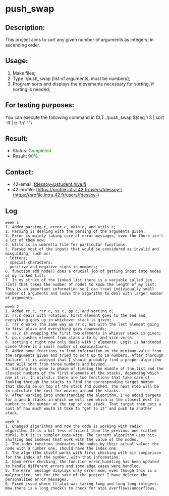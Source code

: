 # push_swap

## Description:
This project aims to sort any given number of arguments as integers; in ascending order.

## Usage:
1. Make files;
2. Type ./push_swap [list of arguments, must be numbers];
3. Program sorts and displays the movements necessary for sorting, if sorting is needed;

## For testing purposes:
You can execute the following command in CLT ./push_swap $(seq 1 3 | sort -R | tr '\n' ' ')

## Result:
- Status: <span style="color:green">Completed</span>
- Result: <span style="color:green">90%</span>

## Contact: 
- 42-email: fdessoy-@student.hive.fi
- 42-profile: [https://profile.intra.42.fr/users/fdessoy-](https://profile.intra.42.fr/users/fdessoy-)

## Log
```
week 1
1. Added parsing.c, error.c, main.c, and utils.c;
2. Parsing is dealing with the parsing of the arguments given;
3. Error is mainly taking care of error messages, even tho there isn't a lot of them now;
4. Utils is an umbrella file for particular functions.
5. Parsed most of the inputs that would be considered as invalid and misguiding, such as:
- letters;
- special characters;
- positive and negative signs in numbers;
6. function add_node() does a crucial job of getting input into nodes of my linked list;
7. In my struct of the linked list there is a variable called len (int) that takes the number of nodes to know the length of my list. This is an important information so I can treat individually small number of arguments and leave the algorithm to deal with larger number of arguments.
```
```
week 2
1. Added rr.c, rrr.c, ss.c, pp.c, and sorting.c;
2. rr.c deals with rotation. First element goes to the end and everything goes up in whichever stack is given;
3. rrr.c works the same way as rr.c, but with the last element going to first place and everything goes downwards;
4. ss.c is swapping the first two elements in whiever stack is given;
5. pp.c pushes element from stack a to b, and vice-versa.
6. sorting.c right now only deals with 3 elements. Logic is hardcoded since there is a small number of combinations;
7. Added some functions to find information on the minimum value from the arguments given and tried to sort up to 10 numbers. After thorough failure, it is advised that I should probably find a proper algorithm that will sort from three numbers and beyond.
8. Sorting has gone to phase of finding the middle of the list and the closest numbers of the first elements of the stacks, depending which one it is. In utils2.c there are two functions that take care of looking through the stacks to find the corresponding target number that should be on top of the stack and pushed. The next step will be to calculate the cost for moving around the stacks.
9. After working into understanding the algorithm, I've added targets for a and b stacks in which we will see which is the closest next to number to the number at the top of one stack. That target then gets a cost of how much would it take to "get to it" and push to another stack.
```
```
week 3
1. Changed algorithms and now the code is working with radix algorithm. It is a bit less efficient than the previous one (called turk), but it is simpler code-wise. The current algorithm uses bit-shifting and indexes that work with the value of the nodes.
2. The index function indexates the nodes by their actual value: the node with a number one, should have the index one.
3. The algorithm itself works with first checking with bit comparison for the index of the number, with that information.
4. Upon error checking, the function error_handling has been updated to handle different errors and some edge cases were handled.
5. The error message displays only error now, even though this is a malpractice, but for the sake of the project I have deleted the personalized error messages.
6. Fixed issue where ft_atoi was taking long and long long integers. Now there is a long_check() to check for atoi overflows/underflows.
```
